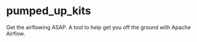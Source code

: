 # pumped_up_kits
 Get the airflowing ASAP. A tool to help get you off the ground with Apache Airflow.
